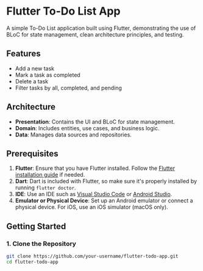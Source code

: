 # Flutter To-Do List App

A simple To-Do List application built using Flutter, demonstrating the use of BLoC for state management, clean architecture principles, and testing.

## Features

- Add a new task
- Mark a task as completed
- Delete a task
- Filter tasks by all, completed, and pending

## Architecture

- **Presentation**: Contains the UI and BLoC for state management.
- **Domain**: Includes entities, use cases, and business logic.
- **Data**: Manages data sources and repositories.

## Prerequisites

1. **Flutter**: Ensure that you have Flutter installed. Follow the [Flutter installation guide](https://flutter.dev/docs/get-started/install) if needed.
2. **Dart**: Dart is included with Flutter, so make sure it's properly installed by running `flutter doctor`.
3. **IDE**: Use an IDE such as [Visual Studio Code](https://code.visualstudio.com/) or [Android Studio](https://developer.android.com/studio).
4. **Emulator or Physical Device**: Set up an Android emulator or connect a physical device. For iOS, use an iOS simulator (macOS only).

## Getting Started

### 1. Clone the Repository

```sh
git clone https://github.com/your-username/flutter-todo-app.git
cd flutter-todo-app
